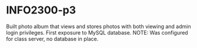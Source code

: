 INFO2300-p3
===========

Built photo album that views and stores photos with both viewing and admin login privileges.  First exposure to MySQL database.  NOTE: Was configured for class server, no database in place.
